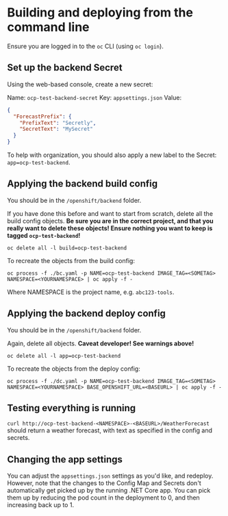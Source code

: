 # Building and deploying from the command line

Ensure you are logged in to the `oc` CLI (using `oc login`).

## Set up the backend Secret

Using the web-based console, create a new secret:

Name: `ocp-test-backend-secret`
Key: `appsettings.json`
Value:
```json
{
  "ForecastPrefix": {
    "PrefixText": "Secretly",
    "SecretText": "MySecret"
  }
}
```

To help with organization, you should also apply a new label to the Secret:
`app=ocp-test-backend`.

## Applying the backend build config

You should be in the `/openshift/backend` folder.

If you have done this before and want to start from scratch, delete all the
build config objects. **Be sure you are in the correct project, and that you
really want to delete these objects! Ensure nothing you want to keep is tagged
`ocp-test-backend`!**

```
oc delete all -l build=ocp-test-backend
```

To recreate the objects from the build config:

```
oc process -f ./bc.yaml -p NAME=ocp-test-backend IMAGE_TAG=<SOMETAG> NAMESPACE=<YOURNAMESPACE> | oc apply -f -
```

Where NAMESPACE is the project name, e.g. `abc123-tools`.

## Applying the backend deploy config

You should be in the `/openshift/backend` folder.

Again, delete all objects. **Caveat developer! See warnings above!**

```
oc delete all -l app=ocp-test-backend
```

To recreate the objects from the deploy config:

```
oc process -f ./dc.yaml -p NAME=ocp-test-backend IMAGE_TAG=<SOMETAG> NAMESPACE=<YOURNAMESPACE> BASE_OPENSHIFT_URL=<BASEURL> | oc apply -f -
```

## Testing everything is running

`curl http://ocp-test-backend-<NAMESPACE>-<BASEURL>/WeatherForecast` should
return a weather forecast, with text as specified in the config and secrets.

## Changing the app settings

You can adjust the `appsettings.json` settings as you'd like, and redeploy.
However, note that the changes to the Config Map and Secrets don't automatically
get picked up by the running .NET Core app. You can pick them up by reducing the
pod count in the deployment to 0, and then increasing back up to 1.